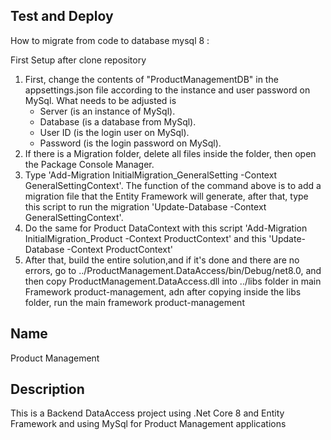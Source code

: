 

## Test and Deploy
How to migrate from code to database mysql 8 :

First Setup after clone repository

1. First, change the contents of "ProductManagementDB" in the appsettings.json file according to the instance and user password on MySql. What needs to be adjusted is
    - Server (is an instance of MySql).
    - Database (is a database from MySql).
    - User ID (is the login user on MySql).
    - Password (is the login password on MySql).
2. If there is a Migration folder, delete all files inside the folder, then open the Package Console Manager.
3. Type 'Add-Migration InitialMigration_GeneralSetting -Context GeneralSettingContext'. The function of the command above is to add a migration file that the Entity Framework will generate, 
    after that, type this script to run the migration 'Update-Database -Context GeneralSettingContext'.
4. Do the same for Product DataContext with this script 'Add-Migration InitialMigration_Product -Context ProductContext' and this 'Update-Database -Context ProductContext'
5. After that, build the entire solution,and if it's done and there are no errors, go to ../ProductManagement.DataAccess/bin/Debug/net8.0, and then copy ProductManagement.DataAccess.dll into ../libs folder in main     Framework product-management, adn after copying inside the libs folder, run the main framework product-management

## Name
Product Management

## Description
This is a Backend DataAccess project using .Net Core 8 and Entity Framework and using MySql for Product Management applications
